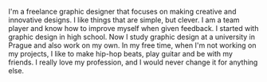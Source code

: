 I'm a freelance graphic designer that focuses on making creative and innovative designs. I like things that are simple, but clever. I am a team player and know how to improve myself when given feedback. I started with graphic design in high school. Now I study graphic design at a university in Prague and also work on my own. In my free time, when I'm not working on my projects, I like to make hip-hop beats, play guitar and be with my friends. I really love my profession, and I would never change it for anything else.
